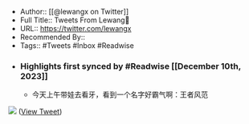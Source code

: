 - Author:: [[@lewangx on Twitter]]
- Full Title:: Tweets From Lewang🍥
- URL:: https://twitter.com/lewangx
- Recommended By::
- Tags:: #Tweets #Inbox #Readwise
- ### Highlights first synced by #Readwise [[December 10th, 2023]]
    - 今天上午带娃去看牙，看到一个名字好霸气啊：王者风范 

![](https://pbs.twimg.com/media/GA6Djcna8AAGwwq.jpg) ([View Tweet](https://twitter.com/lewangx/status/1733467562623828085))
